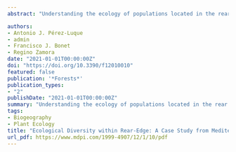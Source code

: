 ```yaml
---
abstract: "Understanding the ecology of populations located in the rear edge of their distribution is key to assessing the response of the species to changing environmental conditions. Here, we focus on rear-edge populations of Quercus pyrenaica in Sierra Nevada (southern Iberian Peninsula) to analyze their ecological and floristic diversity. We perform multivariate analyses using high-resolution environmental information and forest inventories to determine how environmental variables differ among oak populations, and to identify population groups based on environmental and floristic composition. We find that water availability is a key variable in explaining the distribution of Q. pyrenaica and the floristic diversity of their accompanying communities within its rear edge. Three cluster of oak populations were identified based on environmental variables. We found differences among these clusters regarding plant diversity, but not for forest attributes. A remarkable match between the populations clustering derived from analysis of environmental variables and the ordination of the populations according to species composition was found. The diversity of ecological behaviors for Q. pyrenaica populations in this rear edge are consistent with the high genetic diversity shown by populations of this oak in the Sierra Nevada. The identification of differences between oak populations within the rear-edge with respect to environmental variables can aid with planning the forest management and restoration actions, particularly considering the importance of some environmental factors in key ecological aspects."

authors:
- Antonio J. Pérez-Luque
- admin
- Francisco J. Bonet
- Regino Zamora
date: "2021-01-01T00:00:00Z"
doi: "https://doi.org/10.3390/f12010010"
featured: false
publication: '*Forests*'
publication_types:
- "2"
publishDate: "2021-01-01T00:00:00Z"
summary: "Understanding the ecology of populations located in the rear edge of their distribution is key to assessing the response of the species to changing environmental conditions. Here, we focus on rear-edge populations of Quercus pyrenaica in Sierra Nevada (southern Iberian Peninsula) to analyze their ecological and floristic diversity. We perform multivariate analyses using high-resolution environmental information and forest inventories to determine how environmental variables differ among oak populations, and to identify population groups based on environmental and floristic composition."
tags:
- Biogeography
- Plant Ecology
title: "Ecological Diversity within Rear-Edge: A Case Study from Mediterranean Quercus pyrenaica Willd."
url_pdf: https://www.mdpi.com/1999-4907/12/1/10/pdf
---
```


